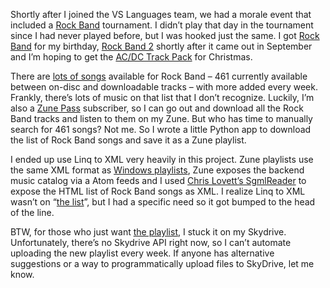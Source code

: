 Shortly after I joined the VS Languages team, we had a morale event that
included a [Rock Band](http://www.rockband.com/) tournament. I didn’t
play that day in the tournament since I had never played before, but I
was hooked just the same. I got [Rock
Band](http://www.xbox.com/games/rockband) for my birthday, [Rock Band
2](http://www.xbox.com/games/rockband2) shortly after it came out in
September and I’m hoping to get the [AC/DC Track
Pack](http://www.rockband.com/games/acdc) for Christmas.

There are [lots of songs](http://www.rockband.com/music/songs) available
for Rock Band – 461 currently available between on-disc and downloadable
tracks – with more added every week. Frankly, there’s lots of music on
that list that I don’t recognize. Luckily, I’m also a [Zune
Pass](http://www.zune.net/software/zunepass/) subscriber, so I can go
out and download all the Rock Band tracks and listen to them on my Zune.
But who has time to manually search for 461 songs? Not me. So I wrote a
little Python app to download the list of Rock Band songs and save it as
a Zune playlist.

I ended up use Linq to XML very heavily in this project. Zune playlists
use the same XML format as [Windows
playlists](http://msdn.microsoft.com/en-us/library/bb249686.aspx), Zune
exposes the backend music catalog via a Atom feeds and I used [Chris
Lovett’s
SgmlReader](http://www.lovettsoftware.com/blogs/blog.aspx?id=56) to
expose the HTML list of Rock Band songs as XML. I realize Linq to XML
wasn’t on “[the
list](http://devhawk.net/2008/11/13/IronPython+And+LtInsert+MSFT+Technology+Heregt.aspx)”,
but I had a specific need so it got bumped to the head of the line.

BTW, for those who just want [the
playlist](http://cid-0d9bc809858885a4.skydrive.live.com/self.aspx/DevHawk%20Content/Zune/rockband.zpl),
I stuck it on my Skydrive. Unfortunately, there’s no Skydrive API right
now, so I can’t automate uploading the new playlist every week. If
anyone has alternative suggestions or a way to programmatically upload
files to SkyDrive, let me know.

